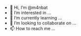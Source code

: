 - 👋 Hi, I’m @m4nbat
- 👀 I’m interested in ...
- 🌱 I’m currently learning ...
- 💞️ I’m looking to collaborate on ...
- 📫 How to reach me ...

<!---
m4nbat/m4nbat is a ✨ special ✨ repository because its `README.md` (this file) appears on your GitHub profile.
You can click the Preview link to take a look at your changes.
--->
